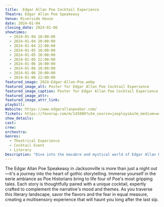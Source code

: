 ```yaml
---
title:  Edgar Allan Poe Cocktail Experience
Theatre: Edgar Allan Poe Speakeasy
Venue: Riverside House
date: 2024-01-04
closing_date: 2024-01-06
showtimes:
  - 2024-01-04 18:00:00
  - 2024-01-04 20:00:00
  - 2024-01-04 22:00:00
  - 2024-01-05 18:00:00
  - 2024-01-05 20:00:00
  - 2024-01-05 22:00:00
  - 2024-01-06 16:00:00
  - 2024-01-06 18:00:00
  - 2024-01-06 20:00:00
  - 2024-01-06 22:00:00
featured_image: 2024-Edgar-Allan-Poe.webp
featured_image_alt: Poster for Edgar Allan Poe Cocktail Experience
featured_image_caption: Poster for Edgar Allan Poe Cocktail Experience
featured_image_attr: 
featured_image_attr_link: 
playbill:
Website: https://www.edgarallanpoebar.com/
Tickets: https://feverup.com/m/145080?utm_source=jaxplays&utm_medium=web&utm_campaign=145080_jax&utm_content=tickets
show_details: 
cast:
crew:
orchestra:
Genres:
  - Theatrical Experience
  - Cocktail Event
  - Literary
Description: "Dive into the macabre and mystical world of Edgar Allan Poe in this captivating cocktail experience, where his timeless stories come alive in an intimate speakeasy setting."
---
```

The Edgar Allan Poe Speakeasy in Jacksonville is more than just a night out—it's a journey into the heart of gothic storytelling. Immerse yourself in the eerie ambiance as Poe Historians bring to life four of Poe's most gripping tales. Each story is thoughtfully paired with a unique cocktail, expertly crafted to complement the narrative's mood and themes. As you traverse this literary landscape, savor the flavors and the fear in equal measure, creating a multisensory experience that will haunt you long after the last sip.